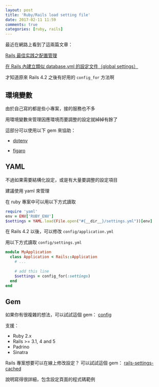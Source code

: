 ```yaml
---
layout: post
title: 'Ruby/Rails load setting file'
date: 2017-02-11 11:59
comments: true
categories: [ruby, rails]
---
```

最近在網路上看到了這兩篇文章：

[Rails 最佳实践之配置管理](https://ruby-china.org/topics/32126)

[在 Rails 內建立類似 database.yml 的設定文件（global settings）](http://railsfun.tw/t/rails-database-yml-global-settings/996)

才知道原來 Rails 4.2 之後有好用的 `config_for` 方法啊

<!-- more -->

## 環境變數

由於自己寫的都是些小專案，接的服務也不多

用環境變數來管理因應環境而要調整的設定就綽綽有餘了

這部分可以使用以下 gem 來協助：

* [dotenv](https://github.com/bkeepers/dotenv)

* [figaro](https://github.com/laserlemon/figaro)

## YAML

不過如果需要結構化設定，或是有大量要調整的設定項目

建議使用 yaml 來管理

在 ruby 專案中可以用以下方式讀取

```ruby
require 'yaml'
env = ENV['RUBY_ENV']
$settings = YAML.load(File.open("#{__dir__}/settings.yml"))[env]
```

在 Rails 4.2 以後，可以修改 `config/application.yml` 

用以下方式讀取 `config/settings.yml`

```ruby
module MyApplication
  class Application < Rails::Application
  	# ...
    
    # add this line
    $settings = config_for(:settings)
  end
end
```

## Gem

如果你有很複雜的想法，可以試試這個 gem： [config](https://github.com/railsconfig/config)

支援：
* Ruby 2.x
* Rails >= 3.1, 4 and 5
* Padrino
* Sinatra

Rails 專案想要可以在線上修改設定？ 可以試試這個 gem： [rails-settings-cached](https://github.com/huacnlee/rails-settings-cached)

說明寫得很詳細，包含設定頁面的程式碼範例






